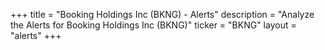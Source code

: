 +++
title = "Booking Holdings Inc (BKNG) - Alerts"
description = "Analyze the Alerts for Booking Holdings Inc (BKNG)"
ticker = "BKNG"
layout = "alerts"
+++

